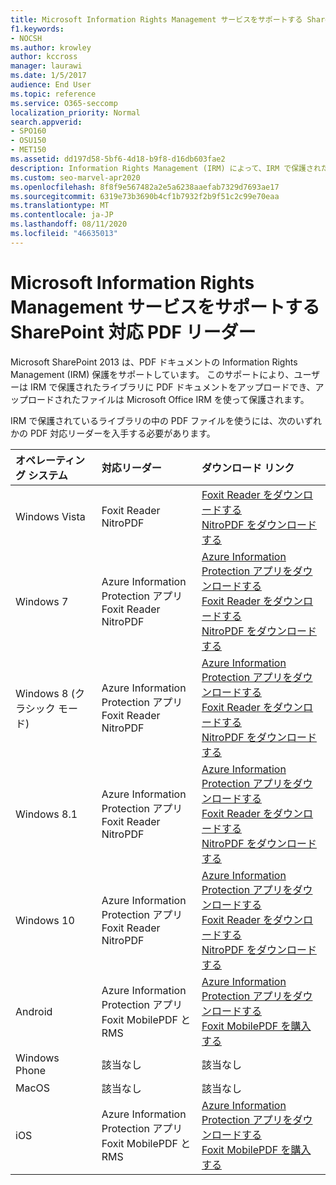 ```yaml
---
title: Microsoft Information Rights Management サービスをサポートする SharePoint 対応 PDF リーダー
f1.keywords:
- NOCSH
ms.author: krowley
author: kccross
manager: laurawi
ms.date: 1/5/2017
audience: End User
ms.topic: reference
ms.service: O365-seccomp
localization_priority: Normal
search.appverid:
- SPO160
- OSU150
- MET150
ms.assetid: dd197d58-5bf6-4d18-b9f8-d16db603fae2
description: Information Rights Management (IRM) によって、IRM で保護されたライブラリにアップロードおよびダウンロードされる PDF ドキュメントを Microsoft SharePoint 2013 で保護する方法について説明します。
ms.custom: seo-marvel-apr2020
ms.openlocfilehash: 8f8f9e567482a2e5a6238aaefab7329d7693ae17
ms.sourcegitcommit: 6319e73b3690b4cf1b7932f2b9f51c2c99e70eaa
ms.translationtype: MT
ms.contentlocale: ja-JP
ms.lasthandoff: 08/11/2020
ms.locfileid: "46635013"
---
```

# <a name="sharepoint-compatible-pdf-readers-that-support-microsoft-information-rights-management-services"></a>Microsoft Information Rights Management サービスをサポートする SharePoint 対応 PDF リーダー

Microsoft SharePoint 2013 は、PDF ドキュメントの Information Rights Management (IRM) 保護をサポートしています。 このサポートにより、ユーザーは IRM で保護されたライブラリに PDF ドキュメントをアップロードでき、アップロードされたファイルは Microsoft Office IRM を使って保護されます。
  
IRM で保護されているライブラリの中の PDF ファイルを使うには、次のいずれかの PDF 対応リーダーを入手する必要があります。
  
|**オペレーティング システム**|**対応リーダー**|**ダウンロード リンク**|
|:-----|:-----|:-----|
|Windows Vista  <br/> |Foxit Reader  <br/> NitroPDF  <br/> |[Foxit Reader をダウンロードする](https://www.foxitsoftware.com/downloads/#Foxit-PhantomPDF-Business/) <br/> [NitroPDF をダウンロードする](https://www.gonitro.com/pdf-reader) <br/> |
|Windows 7  <br/> |Azure Information Protection アプリ  <br/> Foxit Reader  <br/> NitroPDF  <br/> |[Azure Information Protection アプリをダウンロードする](https://go.microsoft.com/fwlink/?linkid=837797) <br/> [Foxit Reader をダウンロードする](https://www.foxitsoftware.com/downloads/#Foxit-PhantomPDF-Business/) <br/> [NitroPDF をダウンロードする](https://www.gonitro.com/pdf-reader) <br/> |
|Windows 8 (クラシック モード)  <br/> |Azure Information Protection アプリ  <br/> Foxit Reader  <br/> NitroPDF  <br/> |[Azure Information Protection アプリをダウンロードする](https://go.microsoft.com/fwlink/?linkid=837797) <br/> [Foxit Reader をダウンロードする](https://www.foxitsoftware.com/downloads/#Foxit-PhantomPDF-Business/) <br/> [NitroPDF をダウンロードする](https://www.gonitro.com/pdf-reader) <br/> |
|Windows 8.1  <br/> |Azure Information Protection アプリ  <br/> Foxit Reader  <br/> NitroPDF  <br/> |[Azure Information Protection アプリをダウンロードする](https://go.microsoft.com/fwlink/?linkid=837797) <br/> [Foxit Reader をダウンロードする](https://www.foxitsoftware.com/downloads/#Foxit-PhantomPDF-Business/) <br/> [NitroPDF をダウンロードする](https://www.gonitro.com/pdf-reader) <br/> |
|Windows 10  <br/> |Azure Information Protection アプリ  <br/> Foxit Reader  <br/> NitroPDF  <br/> |[Azure Information Protection アプリをダウンロードする](https://go.microsoft.com/fwlink/?linkid=837797) <br/> [Foxit Reader をダウンロードする](https://www.foxitsoftware.com/downloads/#Foxit-PhantomPDF-Business/) <br/> [NitroPDF をダウンロードする](https://www.gonitro.com/pdf-reader) <br/> |
|Android  <br/> |Azure Information Protection アプリ  <br/> Foxit MobilePDF と RMS  <br/> |[Azure Information Protection アプリをダウンロードする](https://go.microsoft.com/fwlink/?linkid=836827) <br/> [Foxit MobilePDF を購入する](https://play.google.com/store/apps/details?id=com.foxit.mobile.pdf.lite) <br/> |
|Windows Phone  <br/> |該当なし  <br/> |該当なし  <br/> |
|MacOS  <br/> |該当なし  <br/> |該当なし  <br/> |
|iOS  <br/> |Azure Information Protection アプリ  <br/> Foxit MobilePDF と RMS  <br/> |[Azure Information Protection アプリをダウンロードする](https://go.microsoft.com/fwlink/?linkid=836828) <br/> [Foxit MobilePDF を購入する](https://play.google.com/store/apps/details?id=com.foxit.mobile.pdf.lite) <br/> |
   

